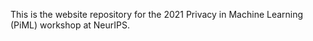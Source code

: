 This is the website repository for the 2021 Privacy in Machine Learning (PiML) workshop at NeurIPS.
